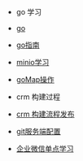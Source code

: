 
* go 学习
* [go](go/)
* [go指南](go/guide)
* [minio学习](go/minio)
* [goMap操作](go/mapOp)

* crm 构建过程
* [crm 构建流程发布](crmbuildpublish/)
* [git服务端配置](crmbuildpublish/gitman)
* [企业微信单点学习](crmbuildpublish/sso)

